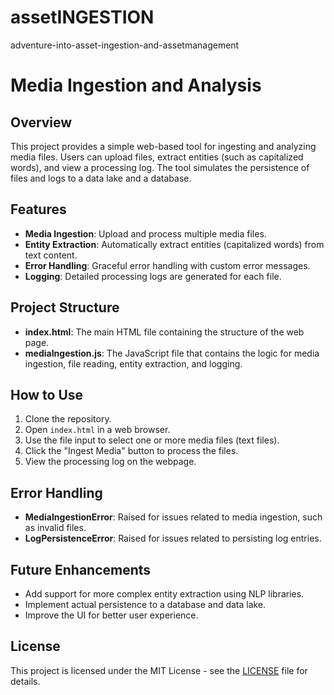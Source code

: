 # assetINGESTION
adventure-into-asset-ingestion-and-assetmanagement

# Media Ingestion and Analysis

## Overview
This project provides a simple web-based tool for ingesting and analyzing media files. Users can upload files, extract entities (such as capitalized words), and view a processing log. The tool simulates the persistence of files and logs to a data lake and a database.

## Features
- **Media Ingestion**: Upload and process multiple media files.
- **Entity Extraction**: Automatically extract entities (capitalized words) from text content.
- **Error Handling**: Graceful error handling with custom error messages.
- **Logging**: Detailed processing logs are generated for each file.

## Project Structure
- **index.html**: The main HTML file containing the structure of the web page.
- **mediaIngestion.js**: The JavaScript file that contains the logic for media ingestion, file reading, entity extraction, and logging.

## How to Use
1. Clone the repository.
2. Open `index.html` in a web browser.
3. Use the file input to select one or more media files (text files).
4. Click the "Ingest Media" button to process the files.
5. View the processing log on the webpage.

## Error Handling
- **MediaIngestionError**: Raised for issues related to media ingestion, such as invalid files.
- **LogPersistenceError**: Raised for issues related to persisting log entries.

## Future Enhancements
- Add support for more complex entity extraction using NLP libraries.
- Implement actual persistence to a database and data lake.
- Improve the UI for better user experience.

## License
This project is licensed under the MIT License - see the [LICENSE](LICENSE) file for details.
